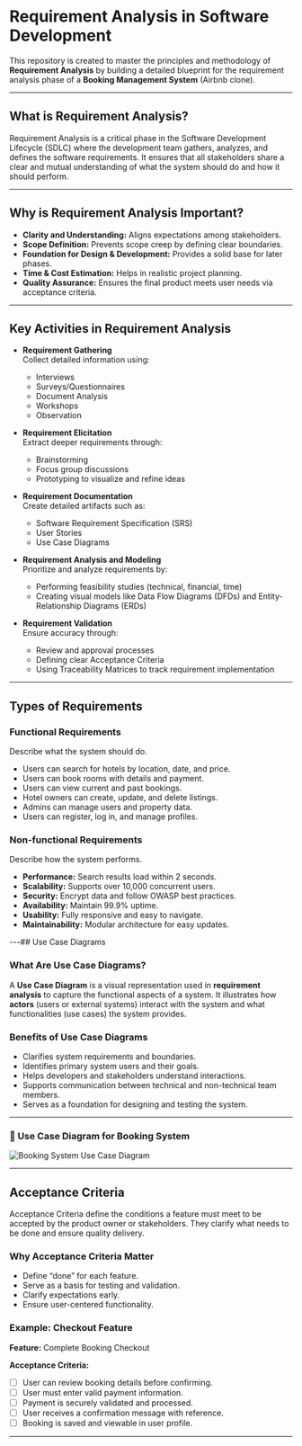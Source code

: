 # Requirement Analysis in Software Development

This repository is created to master the principles and methodology of **Requirement Analysis** by building a detailed blueprint for the requirement analysis phase of a **Booking Management System** (Airbnb clone).

---

## What is Requirement Analysis?

Requirement Analysis is a critical phase in the Software Development Lifecycle (SDLC) where the development team gathers, analyzes, and defines the software requirements. It ensures that all stakeholders share a clear and mutual understanding of what the system should do and how it should perform.

---

## Why is Requirement Analysis Important?

- **Clarity and Understanding:** Aligns expectations among stakeholders.
- **Scope Definition:** Prevents scope creep by defining clear boundaries.
- **Foundation for Design & Development:** Provides a solid base for later phases.
- **Time & Cost Estimation:** Helps in realistic project planning.
- **Quality Assurance:** Ensures the final product meets user needs via acceptance criteria.

---

## Key Activities in Requirement Analysis

- **Requirement Gathering**  
  Collect detailed information using:
  - Interviews  
  - Surveys/Questionnaires  
  - Document Analysis  
  - Workshops  
  - Observation

- **Requirement Elicitation**  
  Extract deeper requirements through:
  - Brainstorming  
  - Focus group discussions  
  - Prototyping to visualize and refine ideas

- **Requirement Documentation**  
  Create detailed artifacts such as:
  - Software Requirement Specification (SRS)  
  - User Stories  
  - Use Case Diagrams

- **Requirement Analysis and Modeling**  
  Prioritize and analyze requirements by:
  - Performing feasibility studies (technical, financial, time)  
  - Creating visual models like Data Flow Diagrams (DFDs) and Entity-Relationship Diagrams (ERDs)

- **Requirement Validation**  
  Ensure accuracy through:
  - Review and approval processes  
  - Defining clear Acceptance Criteria  
  - Using Traceability Matrices to track requirement implementation

---

## Types of Requirements

### Functional Requirements

Describe what the system should do.

- Users can search for hotels by location, date, and price.
- Users can book rooms with details and payment.
- Users can view current and past bookings.
- Hotel owners can create, update, and delete listings.
- Admins can manage users and property data.
- Users can register, log in, and manage profiles.

### Non-functional Requirements

Describe how the system performs.

- **Performance:** Search results load within 2 seconds.
- **Scalability:** Supports over 10,000 concurrent users.
- **Security:** Encrypt data and follow OWASP best practices.
- **Availability:** Maintain 99.9% uptime.
- **Usability:** Fully responsive and easy to navigate.
- **Maintainability:** Modular architecture for easy updates.

---##  Use Case Diagrams

###  What Are Use Case Diagrams?

A **Use Case Diagram** is a visual representation used in **requirement analysis** to capture the functional aspects of a system. It illustrates how **actors** (users or external systems) interact with the system and what functionalities (use cases) the system provides.

###  Benefits of Use Case Diagrams

- Clarifies system requirements and boundaries.
- Identifies primary system users and their goals.
- Helps developers and stakeholders understand interactions.
- Supports communication between technical and non-technical team members.
- Serves as a foundation for designing and testing the system.

---

### 📌 Use Case Diagram for Booking System

![Booking System Use Case Diagram](images/alx-booking-uc.png)

---

## Acceptance Criteria

Acceptance Criteria define the conditions a feature must meet to be accepted by the product owner or stakeholders. They clarify what needs to be done and ensure quality delivery.

### Why Acceptance Criteria Matter

- Define “done” for each feature.
- Serve as a basis for testing and validation.
- Clarify expectations early.
- Ensure user-centered functionality.

### Example: Checkout Feature

**Feature:** Complete Booking Checkout

**Acceptance Criteria:**

- [ ] User can review booking details before confirming.
- [ ] User must enter valid payment information.
- [ ] Payment is securely validated and processed.
- [ ] User receives a confirmation message with reference.
- [ ] Booking is saved and viewable in user profile.

---





      
          


